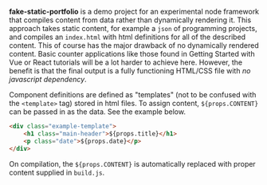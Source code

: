 **fake-static-portfolio** is a demo project for an experimental node framework that compiles content from data rather than dynamically rendering it. This approach takes static content, for example a `json` of programming projects, and compiles an `index.html` with html definitions for all of the described content. This of course has the major drawback of no dynamically rendered content. Basic counter applications like those found in Getting Started with Vue or React tutorials will be a lot harder to achieve here. However, the benefit is that the final output is a fully functioning HTML/CSS file with *no javascript dependency*.

Component definitions are defined as "templates" (not to be confused with the `<template>` tag) stored in html files. To assign content, `${props.CONTENT}` can be passed in as the data. See the example below.

```html
<div class="example-template">
    <h1 class="main-header">${props.title}</h1>
    <p class="date">${props.date}</p>
</div>
```

On compilation, the `${props.CONTENT}` is automatically replaced with proper content supplied in `build.js`.